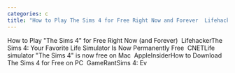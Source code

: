 ```yaml
---
categories: c
title: "How to Play The Sims 4 for Free Right Now and Forever  Lifehacker"
---
```

How to Play "The Sims 4" for Free Right Now (and Forever)&nbsp;&nbsp;LifehackerThe Sims 4: Your Favorite Life Simulator Is Now Permanently Free&nbsp;&nbsp;CNETLife simulator "The Sims 4" is now free on Mac&nbsp;&nbsp;AppleInsiderHow to Download The Sims 4 for Free on PC&nbsp;&nbsp;GameRantSims 4: Ev